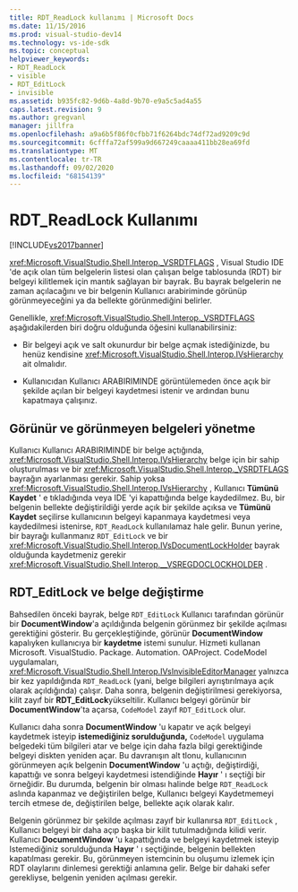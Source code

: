 ```yaml
---
title: RDT_ReadLock kullanımı | Microsoft Docs
ms.date: 11/15/2016
ms.prod: visual-studio-dev14
ms.technology: vs-ide-sdk
ms.topic: conceptual
helpviewer_keywords:
- RDT_ReadLock
- visible
- RDT_EditLock
- invisible
ms.assetid: b935fc82-9d6b-4a8d-9b70-e9a5c5ad4a55
caps.latest.revision: 9
ms.author: gregvanl
manager: jillfra
ms.openlocfilehash: a9a6b5f86f0cfbb71f6264bdc74df72ad9209c9d
ms.sourcegitcommit: 6cfffa72af599a9d667249caaaa411bb28ea69fd
ms.translationtype: MT
ms.contentlocale: tr-TR
ms.lasthandoff: 09/02/2020
ms.locfileid: "68154139"
---
```

# <a name="rdt_readlock-usage"></a>RDT_ReadLock Kullanımı
[!INCLUDE[vs2017banner](../../includes/vs2017banner.md)]

<xref:Microsoft.VisualStudio.Shell.Interop._VSRDTFLAGS> , Visual Studio IDE 'de açık olan tüm belgelerin listesi olan çalışan belge tablosunda (RDT) bir belgeyi kilitlemek için mantık sağlayan bir bayrak. Bu bayrak belgelerin ne zaman açılacağını ve bir belgenin Kullanıcı arabiriminde görünüp görünmeyeceğini ya da bellekte görünmediğini belirler.  
  
 Genellikle, <xref:Microsoft.VisualStudio.Shell.Interop._VSRDTFLAGS> aşağıdakilerden biri doğru olduğunda öğesini kullanabilirsiniz:  
  
- Bir belgeyi açık ve salt okunurdur bir belge açmak istediğinizde, bu henüz kendisine <xref:Microsoft.VisualStudio.Shell.Interop.IVsHierarchy> ait olmalıdır.  
  
- Kullanıcıdan Kullanıcı ARABIRIMINDE görüntülemeden önce açık bir şekilde açılan bir belgeyi kaydetmesi istenir ve ardından bunu kapatmaya çalışınız.  
  
## <a name="how-to-manage-visible-and-invisible-documents"></a>Görünür ve görünmeyen belgeleri yönetme  
 Kullanıcı Kullanıcı ARABIRIMINDE bir belge açtığında, <xref:Microsoft.VisualStudio.Shell.Interop.IVsHierarchy> belge için bir sahip oluşturulması ve bir <xref:Microsoft.VisualStudio.Shell.Interop._VSRDTFLAGS> bayrağın ayarlanması gerekir. Sahip yoksa <xref:Microsoft.VisualStudio.Shell.Interop.IVsHierarchy> , Kullanıcı **Tümünü Kaydet** ' e tıkladığında veya IDE 'yi kapattığında belge kaydedilmez. Bu, bir belgenin bellekte değiştirildiği yerde açık bir şekilde açıksa ve **Tümünü Kaydet** seçilirse kullanıcının belgeyi kapanmaya kaydetmesi veya kaydedilmesi istenirse, `RDT_ReadLock` kullanılamaz hale gelir. Bunun yerine, bir bayrağı kullanmanız `RDT_EditLock` ve bir <xref:Microsoft.VisualStudio.Shell.Interop.IVsDocumentLockHolder> bayrak olduğunda kaydetmeniz gerekir <xref:Microsoft.VisualStudio.Shell.Interop.__VSREGDOCLOCKHOLDER> .  
  
## <a name="rdt_editlock-and-document-modification"></a>RDT_EditLock ve belge değiştirme  
 Bahsedilen önceki bayrak, belge `RDT_EditLock` Kullanıcı tarafından görünür bir **DocumentWindow**'a açıldığında belgenin görünmez bir şekilde açılması gerektiğini gösterir. Bu gerçekleştiğinde, görünür **DocumentWindow** kapalıyken kullanıcıya bir **kaydetme** istemi sunulur. Hizmeti kullanan Microsoft. VisualStudio. Package. Automation. OAProject. CodeModel uygulamaları, <xref:Microsoft.VisualStudio.Shell.Interop.IVsInvisibleEditorManager> yalnızca bir kez yapıldığında `RDT_ReadLock` (yani, belge bilgileri ayrıştırılmaya açık olarak açıldığında) çalışır. Daha sonra, belgenin değiştirilmesi gerekiyorsa, kilit zayıf bir **RDT_EditLock**yükseltilir. Kullanıcı belgeyi görünür bir **DocumentWindow**'ta açarsa, `CodeModel` zayıf `RDT_EditLock` olur.  
  
 Kullanıcı daha sonra **DocumentWindow** 'u kapatır ve açık belgeyi kaydetmek isteyip **istemediğiniz sorulduğunda,** `CodeModel` uygulama belgedeki tüm bilgileri atar ve belge için daha fazla bilgi gerektiğinde belgeyi diskten yeniden açar. Bu davranışın alt tlonu, kullanıcının görünmeyen açık belgenin **DocumentWindow** 'u açtığı, değiştirdiği, kapattığı ve sonra belgeyi kaydetmesi istendiğinde **Hayır** ' ı seçtiği bir örneğidir. Bu durumda, belgenin bir olması halinde belge `RDT_ReadLock` aslında kapanmaz ve değiştirilen belge, Kullanıcı belgeyi Kaydetmemeyi tercih etmese de, değiştirilen belge, bellekte açık olarak kalır.  
  
 Belgenin görünmez bir şekilde açılması zayıf bir kullanırsa `RDT_EditLock` , Kullanıcı belgeyi bir daha açıp başka bir kilit tutulmadığında kilidi verir. Kullanıcı **DocumentWindow** 'u kapattığında ve belgeyi kaydetmek isteyip Istemediğiniz sorulduğunda **Hayır** ' ı seçtiğinde, belgenin bellekten kapatılması gerekir. Bu, görünmeyen istemcinin bu oluşumu izlemek için RDT olaylarını dinlemesi gerektiği anlamına gelir. Belge bir dahaki sefer gerekliyse, belgenin yeniden açılması gerekir.
